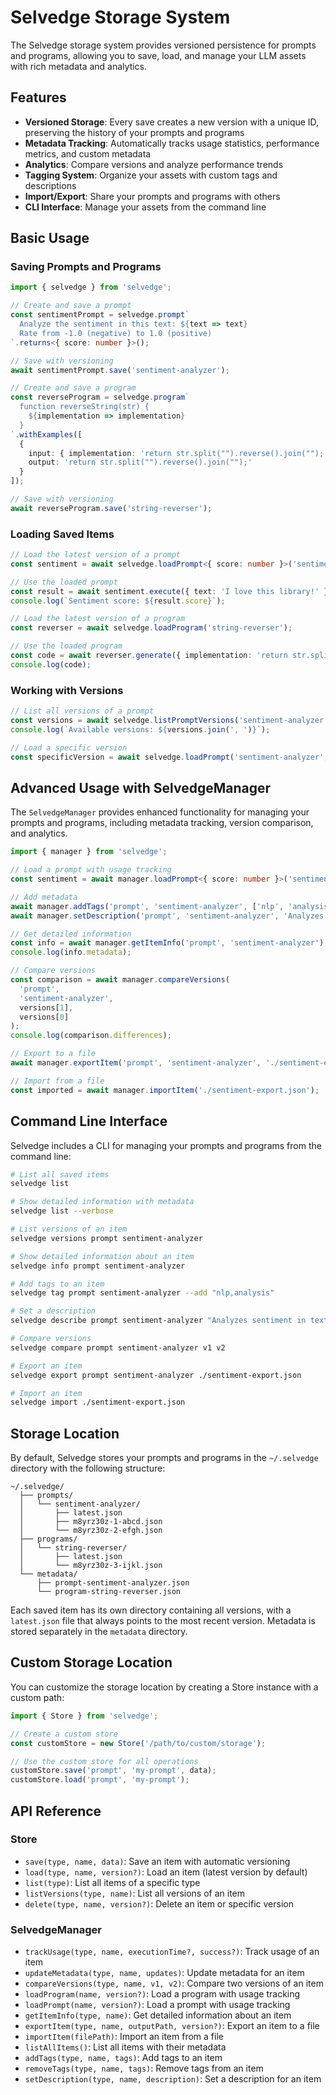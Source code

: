 # Selvedge Storage System

The Selvedge storage system provides versioned persistence for prompts and programs, allowing you to save, load, and manage your LLM assets with rich metadata and analytics.

## Features

- **Versioned Storage**: Every save creates a new version with a unique ID, preserving the history of your prompts and programs
- **Metadata Tracking**: Automatically tracks usage statistics, performance metrics, and custom metadata
- **Analytics**: Compare versions and analyze performance trends
- **Tagging System**: Organize your assets with custom tags and descriptions
- **Import/Export**: Share your prompts and programs with others
- **CLI Interface**: Manage your assets from the command line

## Basic Usage

### Saving Prompts and Programs

```typescript
import { selvedge } from 'selvedge';

// Create and save a prompt
const sentimentPrompt = selvedge.prompt`
  Analyze the sentiment in this text: ${text => text}
  Rate from -1.0 (negative) to 1.0 (positive)
`.returns<{ score: number }>();

// Save with versioning
await sentimentPrompt.save('sentiment-analyzer');

// Create and save a program
const reverseProgram = selvedge.program`
  function reverseString(str) {
    ${implementation => implementation}
  }
`.withExamples([
  {
    input: { implementation: 'return str.split("").reverse().join("");' },
    output: 'return str.split("").reverse().join("");'
  }
]);

// Save with versioning
await reverseProgram.save('string-reverser');
```

### Loading Saved Items

```typescript
// Load the latest version of a prompt
const sentiment = await selvedge.loadPrompt<{ score: number }>('sentiment-analyzer');

// Use the loaded prompt
const result = await sentiment.execute({ text: 'I love this library!' });
console.log(`Sentiment score: ${result.score}`);

// Load the latest version of a program
const reverser = await selvedge.loadProgram('string-reverser');

// Use the loaded program
const code = await reverser.generate({ implementation: 'return str.split("").reverse().join("");' });
console.log(code);
```

### Working with Versions

```typescript
// List all versions of a prompt
const versions = await selvedge.listPromptVersions('sentiment-analyzer');
console.log(`Available versions: ${versions.join(', ')}`);

// Load a specific version
const specificVersion = await selvedge.loadPrompt('sentiment-analyzer', versions[1]);
```

## Advanced Usage with SelvedgeManager

The `SelvedgeManager` provides enhanced functionality for managing your prompts and programs, including metadata tracking, version comparison, and analytics.

```typescript
import { manager } from 'selvedge';

// Load a prompt with usage tracking
const sentiment = await manager.loadPrompt<{ score: number }>('sentiment-analyzer');

// Add metadata
await manager.addTags('prompt', 'sentiment-analyzer', ['nlp', 'analysis']);
await manager.setDescription('prompt', 'sentiment-analyzer', 'Analyzes sentiment in text');

// Get detailed information
const info = await manager.getItemInfo('prompt', 'sentiment-analyzer');
console.log(info.metadata);

// Compare versions
const comparison = await manager.compareVersions(
  'prompt', 
  'sentiment-analyzer', 
  versions[1], 
  versions[0]
);
console.log(comparison.differences);

// Export to a file
await manager.exportItem('prompt', 'sentiment-analyzer', './sentiment-export.json');

// Import from a file
const imported = await manager.importItem('./sentiment-export.json');
```

## Command Line Interface

Selvedge includes a CLI for managing your prompts and programs from the command line:

```bash
# List all saved items
selvedge list

# Show detailed information with metadata
selvedge list --verbose

# List versions of an item
selvedge versions prompt sentiment-analyzer

# Show detailed information about an item
selvedge info prompt sentiment-analyzer

# Add tags to an item
selvedge tag prompt sentiment-analyzer --add "nlp,analysis"

# Set a description
selvedge describe prompt sentiment-analyzer "Analyzes sentiment in text"

# Compare versions
selvedge compare prompt sentiment-analyzer v1 v2

# Export an item
selvedge export prompt sentiment-analyzer ./sentiment-export.json

# Import an item
selvedge import ./sentiment-export.json
```

## Storage Location

By default, Selvedge stores your prompts and programs in the `~/.selvedge` directory with the following structure:

```
~/.selvedge/
  ├── prompts/
  │   └── sentiment-analyzer/
  │       ├── latest.json
  │       ├── m8yrz30z-1-abcd.json
  │       └── m8yrz30z-2-efgh.json
  ├── programs/
  │   └── string-reverser/
  │       ├── latest.json
  │       └── m8yrz30z-3-ijkl.json
  └── metadata/
      ├── prompt-sentiment-analyzer.json
      └── program-string-reverser.json
```

Each saved item has its own directory containing all versions, with a `latest.json` file that always points to the most recent version. Metadata is stored separately in the `metadata` directory.

## Custom Storage Location

You can customize the storage location by creating a Store instance with a custom path:

```typescript
import { Store } from 'selvedge';

// Create a custom store
const customStore = new Store('/path/to/custom/storage');

// Use the custom store for all operations
customStore.save('prompt', 'my-prompt', data);
customStore.load('prompt', 'my-prompt');
```

## API Reference

### Store

- `save(type, name, data)`: Save an item with automatic versioning
- `load(type, name, version?)`: Load an item (latest version by default)
- `list(type)`: List all items of a specific type
- `listVersions(type, name)`: List all versions of an item
- `delete(type, name, version?)`: Delete an item or specific version

### SelvedgeManager

- `trackUsage(type, name, executionTime?, success?)`: Track usage of an item
- `updateMetadata(type, name, updates)`: Update metadata for an item
- `compareVersions(type, name, v1, v2)`: Compare two versions of an item
- `loadProgram(name, version?)`: Load a program with usage tracking
- `loadPrompt(name, version?)`: Load a prompt with usage tracking
- `getItemInfo(type, name)`: Get detailed information about an item
- `exportItem(type, name, outputPath, version?)`: Export an item to a file
- `importItem(filePath)`: Import an item from a file
- `listAllItems()`: List all items with their metadata
- `addTags(type, name, tags)`: Add tags to an item
- `removeTags(type, name, tags)`: Remove tags from an item
- `setDescription(type, name, description)`: Set a description for an item
